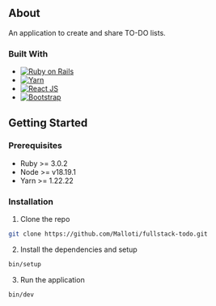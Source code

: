 ## About

An application to create and share TO-DO lists.

### Built With

- [![Ruby on Rails](https://img.shields.io/badge/rails-2323D?style=for-the-badge&logo=rubyonrails&logoColor=%23FFF&color=%23D30001)](https://rubyonrails.org/)
- [![Yarn](https://img.shields.io/badge/yarn-2323D?style=for-the-badge&logo=yarn&logoColor=%23FFF&color=%232C8EBB)](https://classic.yarnpkg.com/en/)
- [![React JS](https://img.shields.io/badge/React-20232A?style=for-the-badge&logo=react&logoColor=61DAFB)](https://reactjs.org/)
- [![Bootstrap](https://img.shields.io/badge/Bootstrap-563D7C?style=for-the-badge&logo=bootstrap&logoColor=white)](https://getbootstrap.com)

## Getting Started

### Prerequisites

- Ruby >= 3.0.2
- Node >= v18.19.1
- Yarn >= 1.22.22

### Installation

1. Clone the repo
```sh
git clone https://github.com/Malloti/fullstack-todo.git
```
2. Install the dependencies and setup
```sh
bin/setup
```
3. Run the application
```sh
bin/dev
```